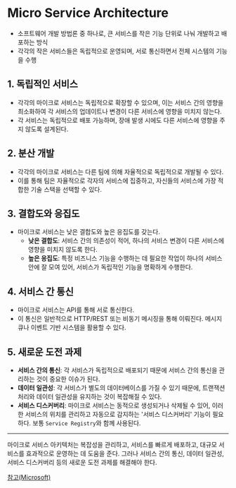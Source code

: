 # Micro Service Architecture

- 소프트웨어 개발 방법론 중 하나로, 큰 서비스를 작은 기능 단위로 나눠 개발하고 배포하는 방식
- 각각의 작은 서비스들은 독립적으로 운영되며, 서로 통신하면서 전체 시스템의 기능을 수행

## 1. 독립적인 서비스
- 각각의 마이크로 서비스는 독립적으로 확장할 수 있으며, 이는 서비스 간의 영향을 최소화하여 각 서비스의 업데이트나 변경이 다른 서비스에 영향을 미치지 않는다.
- 각 서비스는 독립적으로 배포 가능하며, 장애 발생 시에도 다른 서비스에 영향을 주지 않도록 설계된다.

## 2. 분산 개발
- 각각의 마이크로 서비스는 다른 팀에 의해 자율적으로 독립적으로 개발될 수 있다.
- 이를 통해 팀은 자율적으로 각자의 서비스에 집중하고, 자신들의 서비스에 가장 적합한 기술 스택을 선택할 수 있다.

## 3. 결합도와 응집도
- 마이크로 서비스는 낮은 결합도와 높은 응집도를 갖는다.
   - **낮은 결합도**: 서비스 간의 의존성이 적어, 하나의 서비스 변경이 다른 서비스에 영향을 미치지 않도록 한다.
   - **높은 응집도**: 특정 비즈니스 기능을 수행하는 데 필요한 작업이 하나의 서비스 안에 잘 모여 있어, 서비스가 독립적인 기능을 명확하게 수행한다.

## 4. 서비스 간 통신
- 마이크로 서비스는 API를 통해 서로 통신한다.
- 이 통신은 일반적으로 HTTP/REST 또는 비동기 메시징을 통해 이뤄진다. 메시지 큐나 이벤트 기반 시스템을 활용할 수 있다.

## 5. 새로운 도전 과제
- **서비스 간의 통신**: 각 서비스가 독립적으로 배포되기 때문에 서비스 간의 통신을 관리하는 것이 중요한 이슈가 된다.
- **데이터 일관성**: 각 서비스가 별도의 데이터베이스를 가질 수 있기 때문에, 트랜잭션 처리와 데이터 일관성을 유지하는 것이 복잡해질 수 있다.
- **서비스 디스커버리**: 마이크로 서비스는 동적으로 생성되거나 삭제될 수 있어, 이러한 서비스의 위치를 관리하고 자동으로 감지하는 '서비스 디스커버리' 기능이 필요하다. 보통 `Service Registry`와 함께 사용된다.

---

마이크로 서비스 아키텍처는 복잡성을 관리하고, 서비스를 빠르게 배포하고, 대규모 서비스를 효과적으로 운영하는 데 도움을 준다. 
그러나 서비스 간의 통신, 데이터 일관성, 서비스 디스커버리 등의 새로운 도전 과제를 해결해야 한다.


[참고(Microsoft)](https://learn.microsoft.com/ko-kr/azure/architecture/guide/architecture-styles/microservices)